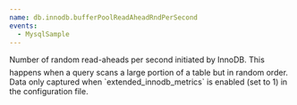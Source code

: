 ```yaml
---
name: db.innodb.bufferPoolReadAheadRndPerSecond
events:
  - MysqlSample
---
```


Number of random read-aheads per second initiated by InnoDB. This happens when a query scans a large portion of a table but in random order. Data only captured when \`extended\_innodb\_metrics\` is enabled (set to 1) in the configuration file.